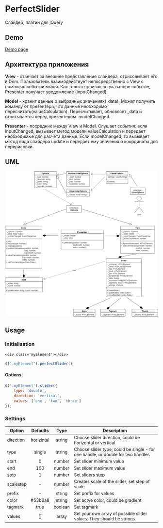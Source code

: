 # PerfectSlider

Слайдер, плагин для jQuery

## Demo
[Demo page](https://yubil-olga.github.io/Ranger/dist/)

## Архитектура приложения

**View** - отвечает за внешнее представление слайдера, отрисовывает его в Dom. Пользователь взаимодействует непосредственно с View с помощью событий мыши. Как только произошло указанное событие, Presenter получает уведомление (inputChanged).

**Model** - хранит данные о выбранных значениях(_data). Может получить команду от презентера, что данные необходимо пересчитать(valueCalculation). Пересчитывает, обновляет _data и отчитывается перед презентером: modelChanged.

**Presenter** - посредник между View и Model. Слушает события: если inputChanged, вызывает метод модели valueCalculation и передает необходимые для расчета данные. Если modelChanged, то вызывает метод вида слайдера update и передает ему значения и координаты для перерисовки.

## UML
![uml](src\app\Diagram.png)

## Usage


### Initialisation

```
<div class='myElement'></div>
```
```javascript
$(".myElement").perfectSlider()
```

#### Options:
```javascript
$('.myElement').slider({
	type: 'double',
    direction: 'vertical',
    values: ['one', 'two', 'three']
});
```


### Settings
| Option        | Defaults      | Type   | Description                                                                     |
| ------------- |:-------------:|:------:|---------------------------------------------------------------------------------|
| direction     | horizintal    | string | Choose slider direction, could be horizontal or vertical                        |
| type          | single        | string | Choose slider type, could be single - for one handle, or double for two handles |
| start         | 0             | number | Set slider minimum value
| end           | 100           | number | Set slider maximum value
| step          | 1             | number | Set sliders step
| scalestep     | -             | number | Creates scale of the slider, set step of scale
| prefix        | -             | string | Set prefix for values
| color         | #53b6a8       | string | Set actve color, could be gradient
| tagmark       | true          | boolean| Set tagmark
| values        | []            | array  | Set your own array of possible slider values. They should be strings.   